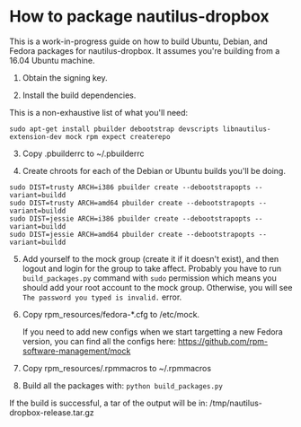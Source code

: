 # How to package nautilus-dropbox

This is a work-in-progress guide on how to build Ubuntu, Debian, and
Fedora packages for nautilus-dropbox. It assumes you're building from
a 16.04 Ubuntu machine.

1. Obtain the signing key.

2. Install the build dependencies.

This is a non-exhaustive list of what you'll need:

```
sudo apt-get install pbuilder debootstrap devscripts libnautilus-extension-dev mock rpm expect createrepo
```

3. Copy .pbuilderrc to ~/.pbuilderrc

4. Create chroots for each of the Debian or Ubuntu builds you'll be doing.

```
sudo DIST=trusty ARCH=i386 pbuilder create --debootstrapopts --variant=buildd
sudo DIST=trusty ARCH=amd64 pbuilder create --debootstrapopts --variant=buildd
sudo DIST=jessie ARCH=i386 pbuilder create --debootstrapopts --variant=buildd
sudo DIST=jessie ARCH=amd64 pbuilder create --debootstrapopts --variant=buildd
```

5. Add yourself to the mock group (create it if it doesn't exist), and
   then logout and login for the group to take affect.
   Probably you have to run `build_packages.py` command with `sudo` permission which 
   means you should add your root account to the mock group. Otherwise, you will see
   `The password you typed is invalid.` error.

6. Copy rpm_resources/fedora-*.cfg to /etc/mock.

   If you need to add new configs when we start targetting a new Fedora version,
   you can find all the configs here:  https://github.com/rpm-software-management/mock

7. Copy rpm_resources/.rpmmacros to ~/.rpmmacros

8. Build all the packages with: `python build_packages.py`

If the build is successful, a tar of the output will be in: /tmp/nautilus-dropbox-release.tar.gz
